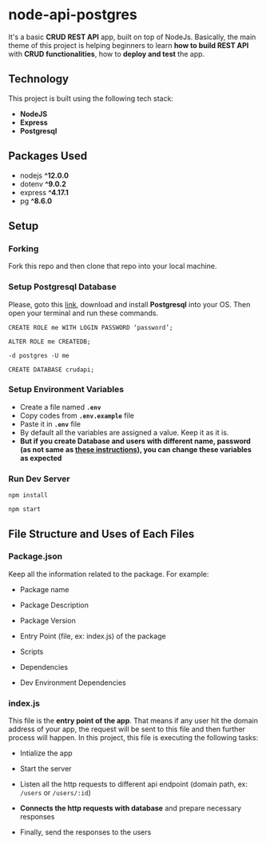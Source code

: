 # node-api-postgres

It's a basic **CRUD REST API** app, built on top of NodeJs. Basically, the main theme of this project is helping beginners to learn **how to build REST API** with **CRUD functionalities**, how to **deploy and test** the app.

## Technology

This project is built using the following tech stack:

* **NodeJS**
* **Express**
* **Postgresql**

## Packages Used

* nodejs **^12.0.0**
* dotenv **^9.0.2**
* express **^4.17.1**
* pg **^8.6.0**

## Setup

### Forking

Fork this repo and then clone that repo into your local machine.

### Setup Postgresql Database

Please, goto this [link](https://www.postgresql.org/download/), download and install **Postgresql** into your OS. Then open your terminal and run these commands.

``` 
CREATE ROLE me WITH LOGIN PASSWORD ‘password’;

ALTER ROLE me CREATEDB;

-d postgres -U me

CREATE DATABASE crudapi;
```

### Setup Environment Variables

- Create a file named **`.env`**
- Copy codes from **`.env.example`** file 
- Paste it in **`.env`** file
- By default all the variables are assigned a value. Keep it as it is.
- **But if you create Database and users with different name, password (as not same as [these instructions](###Setup-Postgresql-Database)), you can change these variables as expected**

### Run Dev Server

``` 
npm install

npm start
```

## File Structure and Uses of Each Files

### Package.json

Keep all the information related to the package. For example:
  
- Package name

- Package Description

- Package Version

- Entry Point (file, ex: index.js) of the package

- Scripts

- Dependencies

- Dev Environment Dependencies

### index.js

This file is the **entry point of the app**. That means if any user hit the domain address of your app, the request will be sent to this file and then further process will happen. In this project, this file is executing the following tasks:

- Intialize the app

- Start the server

- Listen all the http requests to different api endpoint (domain path, ex: `/users` or `/users/:id`)

- **Connects the http requests with database** and prepare necessary responses

- Finally, send the responses to the users
